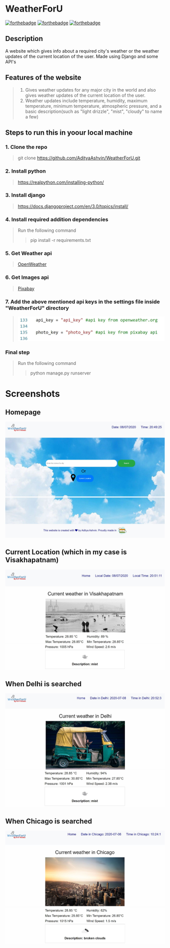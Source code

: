 # WeatherForU
[![forthebadge](https://forthebadge.com/images/badges/made-with-python.svg)](https://forthebadge.com)
[![forthebadge](https://forthebadge.com/images/badges/built-with-love.svg)](https://forthebadge.com)
[![forthebadge](https://forthebadge.com/images/badges/check-it-out.svg)](https://forthebadge.com)
## Description
A website which gives info about a required city's weather or the weather updates of the current location of the user. Made using Django and some API's
## Features of the website
>1. Gives weather updates for any major city in the world and also gives weather updates of the current location of the user.
>2. Weather updates include temperature, humidity, maximum temperature, minimum temperature, atmospheric pressure, and a basic description(such as "light drizzle", "mist", "cloudy" to name a few)
## Steps to run this in yoour local machine
### 1. Clone the repo
> git clone https://github.com/AdityaAshvin/WeatherForU.git
### 2. Install python
> https://realpython.com/installing-python/
### 3. Install django
> https://docs.djangoproject.com/en/3.0/topics/install/
### 4. Install required addition dependencies
> Run the following command
>> pip install -r requirements.txt
### 5. Get Weather api
> [OpenWeather](https://openweathermap.org/)
### 6. Get Images api
> [Pixabay](https://pixabay.com/api/docs/)
### 7. Add the above mentioned api keys in the settings file inside "WeatherForU" directory
> ![ss](static/img/ss/api.JPG)
### Final step
> Run the following command
>> python manage.py runserver
# Screenshots
## Homepage
![homepage1](static/img/ss/home1.JPG)
![homepage2](static/img/ss/home2.JPG)
## Current Location (which in my case is Visakhapatnam)
![current1](static/img/ss/current1.JPG)
![current2](static/img/ss/current2.JPG)
## When Delhi is searched
![search1](static/img/ss/search_delhi1.JPG)
![search2](static/img/ss/search_delhi2.JPG)
## When Chicago is searched
![search1](static/img/ss/search_chicago1.JPG)
![search2](static/img/ss/search_chicago2.JPG)
